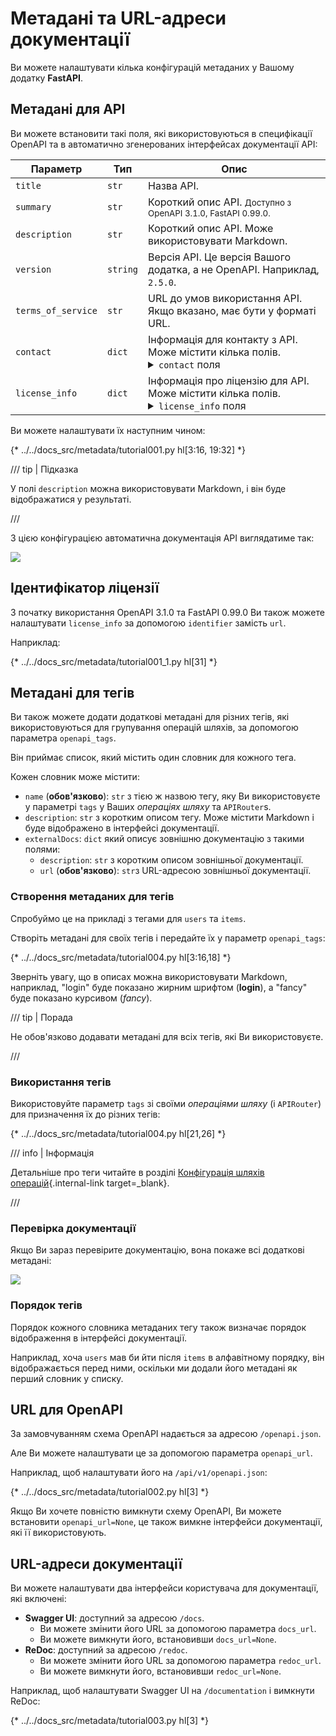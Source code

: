 # Метадані та URL-адреси документації

Ви можете налаштувати кілька конфігурацій метаданих у Вашому додатку **FastAPI**.

## Метадані для API

Ви можете встановити такі поля, які використовуються в специфікації OpenAPI та в автоматично згенерованих інтерфейсах документації API:

| Параметр | Тип | Опис |
|------------|------|-------------|
| `title` | `str` | Назва API. |
| `summary` | `str` | Короткий опис API. <small>Доступно з OpenAPI 3.1.0, FastAPI 0.99.0.</small> |
| `description` | `str` | Короткий опис API. Може використовувати Markdown. |
| `version` | `string` | Версія API. Це версія Вашого додатка, а не OpenAPI. Наприклад, `2.5.0`. |
| `terms_of_service` | `str` |  URL до умов використання API. Якщо вказано, має бути у форматі URL. |
| `contact` | `dict` | Інформація для контакту з API. Може містити кілька полів. <details><summary><code>contact</code> поля</summary><table><thead><tr><th>Параметр</th><th>Тип</th><th>Опис</th></tr></thead><tbody><tr><td><code>name</code></td><td><code>str</code></td><td>Ім'я контактної особи або організації.</td></tr><tr><td><code>url</code></td><td><code>str</code></td><td>URL з інформацією для контакту. Повинен бути у форматі URL.</td></tr><tr><td><code>email</code></td><td><code>str</code></td><td>Email контактної особи або організації. Повинен бути у форматі електронної пошти.</td></tr></tbody></table></details> |
| `license_info` | `dict` | Інформація про ліцензію для API. Може містити кілька полів. <details><summary><code>license_info</code> поля</summary><table><thead><tr><th>Параметр</th><th>Тип</th><th>Опис</th></tr></thead><tbody><tr><td><code>name</code></td><td><code>str</code></td><td><strong>ОБОВ'ЯЗКОВО</strong> (якщо встановлено <code>license_info</code>). Назва ліцензії для API.</td></tr><tr><td><code>identifier</code></td><td><code>str</code></td><td>Ліцензійний вираз за <a href="https://spdx.org/licenses/" class="external-link" target="_blank">SPDX</a> для API. Поле <code>identifier</code> взаємовиключне з полем <code>url</code>. <small>Доступно з OpenAPI 3.1.0, FastAPI 0.99.0.</small></td></tr><tr><td><code>url</code></td><td><code>str</code></td><td>URL до ліцензії, яка використовується для API. Повинен бути у форматі URL.</td></tr></tbody></table></details> |

Ви можете налаштувати їх наступним чином:

{* ../../docs_src/metadata/tutorial001.py hl[3:16, 19:32] *}

/// tip | Підказка

У полі `description` можна використовувати Markdown, і він буде відображатися у результаті.

///

З цією конфігурацією автоматична документація API виглядатиме так:

<img src="/img/tutorial/metadata/image01.png">

## Ідентифікатор ліцензії

З початку використання OpenAPI 3.1.0 та FastAPI 0.99.0 Ви також можете налаштувати `license_info` за допомогою `identifier` замість `url`.

Наприклад:

{* ../../docs_src/metadata/tutorial001_1.py hl[31] *}

## Метадані для тегів

Ви також можете додати додаткові метадані для різних тегів, які використовуються для групування операцій шляхів, за допомогою параметра `openapi_tags`.

Він приймає список, який містить один словник для кожного тега.

Кожен словник може містити:

* `name` (**обов'язково**): `str` з тією ж назвою тегу, яку Ви використовуєте у параметрі  `tags` у Ваших *операціях шляху* та `APIRouter`s.
* `description`: `str` з коротким описом тегу. Може містити Markdown і буде відображено в інтерфейсі документації.
* `externalDocs`: `dict` який описує зовнішню документацію з такими полями:
    * `description`: `str` з коротким описом зовнішньої документації.
    * `url` (**обов'язково**): `str`з URL-адресою зовнішньої документації.

### Створення метаданих для тегів

Спробуймо це на прикладі з тегами для `users` та `items`.

Створіть метадані для своїх тегів і передайте їх у параметр  `openapi_tags`:

{* ../../docs_src/metadata/tutorial004.py hl[3:16,18] *}

Зверніть увагу, що в описах можна використовувати Markdown, наприклад, "login" буде показано жирним шрифтом (**login**), а "fancy" буде показано курсивом (_fancy_).

/// tip | Порада

Не обов'язково додавати метадані для всіх тегів, які Ви використовуєте.

///

### Використання тегів

Використовуйте параметр `tags` зі своїми *операціями шляху* (і `APIRouter`) для призначення їх до різних тегів:

{* ../../docs_src/metadata/tutorial004.py hl[21,26] *}

/// info | Інформація

Детальніше про теги читайте в розділі [Конфігурація шляхів операцій](path-operation-configuration.md#tags){.internal-link target=_blank}.

///

### Перевірка документації

Якщо Ви зараз перевірите документацію, вона покаже всі додаткові метадані:

<img src="/img/tutorial/metadata/image02.png">

### Порядок тегів

Порядок кожного словника метаданих тегу також визначає порядок відображення в інтерфейсі документації.

Наприклад, хоча `users` мав би йти після `items` в алфавітному порядку, він відображається перед ними, оскільки ми додали його метадані як перший словник у списку.

## URL для OpenAPI

За замовчуванням схема OpenAPI надається за адресою `/openapi.json`.

Але Ви можете налаштувати це за допомогою параметра `openapi_url`.

Наприклад, щоб налаштувати його на `/api/v1/openapi.json`:

{* ../../docs_src/metadata/tutorial002.py hl[3] *}

Якщо Ви хочете повністю вимкнути схему OpenAPI, Ви можете встановити `openapi_url=None`, це також вимкне інтерфейси документації, які її використовують.

## URL-адреси документації

Ви можете налаштувати два інтерфейси користувача для документації, які включені:

* **Swagger UI**: доступний за адресою `/docs`.
    * Ви можете змінити його URL за допомогою параметра `docs_url`.
    * Ви можете вимкнути його, встановивши `docs_url=None`.
* **ReDoc**: доступний за адресою `/redoc`.
    * Ви можете змінити його URL за допомогою параметра `redoc_url`.
    * Ви можете вимкнути його, встановивши `redoc_url=None`.

Наприклад, щоб налаштувати Swagger UI на `/documentation` і вимкнути ReDoc:

{* ../../docs_src/metadata/tutorial003.py hl[3] *}

